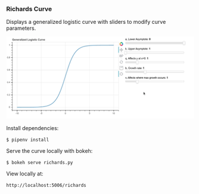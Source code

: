 ### Richards Curve

Displays a generalized logistic curve with sliders to modify curve parameters.

![Richards Curve with parameters](richards-demo.gif)

Install dependencies:

    $ pipenv install

Serve the curve locally with bokeh:

    $ bokeh serve richards.py
    
View locally at:

    http://localhost:5006/richards
